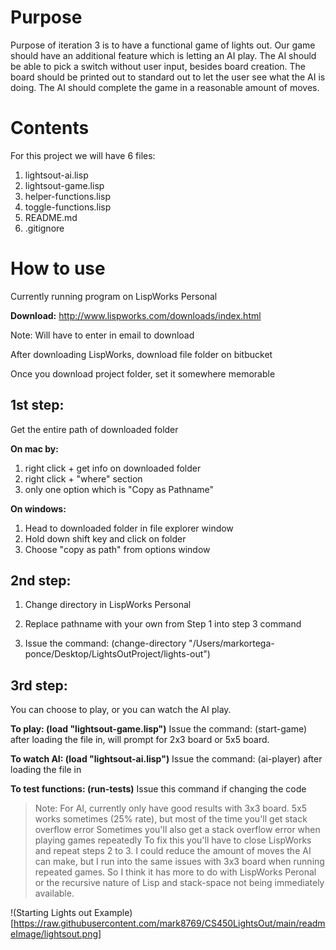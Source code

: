 # Purpose

Purpose of iteration 3 is to have a functional game of lights out.
Our game should have an additional feature which is letting an AI play.
The AI should be able to pick a switch without user input, besides board creation.
The board should be printed out to standard out to let the user see what the AI is doing.
The AI should complete the game in a reasonable amount of moves.

# Contents

For this project we will have 6 files:

1. lightsout-ai.lisp
2. lightsout-game.lisp
3. helper-functions.lisp
4. toggle-functions.lisp
5. README.md
6. .gitignore

# How to use

Currently running program on LispWorks Personal

**Download:** http://www.lispworks.com/downloads/index.html

Note: Will have to enter in email to download

After downloading LispWorks, download file folder on bitbucket

Once you download project folder, set it somewhere memorable

## 1st step:

Get the entire path of downloaded folder

**On mac by:**

1. right click + get info on downloaded folder
2. right click + "where" section
3. only one option which is "Copy as Pathname"
            
**On windows:**

1. Head to downloaded folder in file explorer window
2. Hold down shift key and click on folder
3. Choose "copy as path" from options window

## 2nd step:

1. Change directory in LispWorks Personal

2. Replace pathname with your own from Step 1 into step 3 command

3. Issue the command: (change-directory "/Users/markortega-ponce/Desktop/LightsOutProject/lights-out")

## 3rd step:

You can choose to play, or you can watch the AI play.

**To play: (load "lightsout-game.lisp")**
    Issue the command: (start-game) after loading the file in, will prompt for 2x3 board or 5x5 board.

**To watch AI: (load "lightsout-ai.lisp")**
    Issue the command: (ai-player) after loading the file in
    
**To test functions: (run-tests)**
    Issue this command if changing the code
    
> Note: For AI, currently only have good results with 3x3 board. 
    5x5 works sometimes (25% rate), but most of the time you'll get stack overflow error
    Sometimes you'll also get a stack overflow error when playing games repeatedly
    To fix this you'll have to close LispWorks and repeat steps 2 to 3.
    I could reduce the amount of moves the AI can make, but I run into the same issues
    with 3x3 board when running repeated games. So I think it has more to do with
    LispWorks Peronal or the recursive nature of Lisp and stack-space not being immediately available.


!(Starting Lights out Example)[https://raw.githubusercontent.com/mark8769/CS450LightsOut/main/readmeImage/lightsout.png]
